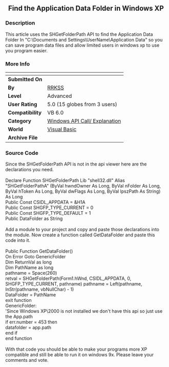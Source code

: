 ﻿<div align="center">

## Find the Application Data Folder in Windows XP


</div>

### Description

This article uses the SHGetFolderPath API to find the Application Data Folder In "C:\Documents and Settings\UserName\Application Data\" so you can save program data files and allow limited users in windows xp to use you program easier.
 
### More Info
 


<span>             |<span>
---                |---
**Submitted On**   |
**By**             |[RRKSS](https://github.com/Planet-Source-Code/PSCIndex/blob/master/ByAuthor/rrkss.md)
**Level**          |Advanced
**User Rating**    |5.0 (15 globes from 3 users)
**Compatibility**  |VB 6\.0
**Category**       |[Windows API Call/ Explanation](https://github.com/Planet-Source-Code/PSCIndex/blob/master/ByCategory/windows-api-call-explanation__1-39.md)
**World**          |[Visual Basic](https://github.com/Planet-Source-Code/PSCIndex/blob/master/ByWorld/visual-basic.md)
**Archive File**   |[](https://github.com/Planet-Source-Code/rrkss-find-the-application-data-folder-in-windows-xp__1-38573/archive/master.zip)





### Source Code

Since the SHGetFolderPath API is not in the api viewer here are the declarations you need.<BR><BR>
Declare Function SHGetFolderPath Lib "shell32.dll" Alias "SHGetFolderPathA" (ByVal hwndOwner As Long, ByVal nFolder As Long, ByVal hToken As Long, ByVal dwFlags As Long, ByVal lpszPath As String) As Long<BR>
Public Const CSIDL_APPDATA = &H1A<BR>
Public Const SHGFP_TYPE_CURRENT = 0<BR>
Public Const SHGFP_TYPE_DEFAULT = 1<BR>
Public DataFolder as String<BR><BR>
Add a module to your project and copy and paste those declarations into the module. Now create a function called GetDataFolder and paste this code into it.<BR><BR>
Public Function GetDataFolder()<BR>
 On Error Goto GenericFolder<BR>
 Dim ReturnVal as long<BR>
 Dim PathName as long<BR>
 pathname = Space(260)<BR>
 retval = SHGetFolderPath(Form1.hWnd, CSIDL_APPDATA, 0, SHGFP_TYPE_CURRENT, pathname)
 pathname = Left(pathname, InStr(pathname, vbNullChar) - 1)<BR>
 DataFolder = PathName<BR>
 exit function<BR>
GenericFolder:<BR>
 'Since Windows XP\2000 is not installed we don't have this api so just use the App.path<BR>
 if err.number = 453 then<BR>
  datafolder = app.path<BR>
 end if<BR>
end function<BR><BR>
With that code you should be able to make your programs more XP compatible and still be able to run it on windows 9x. Please leave your comments and vote.

